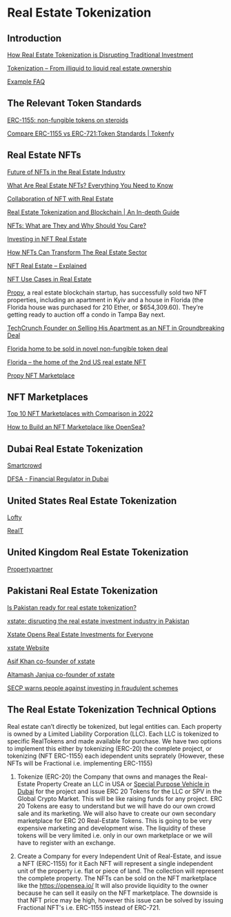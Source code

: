 # Real Estate Tokenization

## Introduction

[How Real Estate Tokenization is Disrupting Traditional Investment](https://www.parvisinvest.com/insights/how-real-estate-tokenization-is-disrupting-traditional-investment)

[Tokenization – From illiquid to liquid real estate ownership](https://www.ey.com/en_ch/real-estate-hospitality-construction/tokenization-from-illiquid-to-liquid-real-estate-ownership)


[Example FAQ](https://wiki.realt.co/)


## The Relevant Token Standards

[ERC-1155: non-fungible tokens on steroids](https://medium.com/envienta-open-source-everything/erc-1155-non-fungible-tokens-on-steroids-71aab96fa674)

[Compare ERC-1155 vs ERC-721:Token Standards | Tokenfy](https://www.tokenfy.com/blog/erc-1155-vs-erc-721/)


## Real Estate NFTs

[Future of NFTs in the Real Estate Industry](https://www.graana.com/blog/future-of-nfts-in-the-real-estate-industry/)

[What Are Real Estate NFTs? Everything You Need to Know](https://investorjunkie.com/nfts/what-are-real-estate-nfts/)

[Collaboration of NFT with Real Estate](https://blockchain.oodles.io/blog/collaboration-of-nft-with-real-estate/)

[Real Estate Tokenization and Blockchain | An In-depth Guide](https://blockchain.oodles.io/blog/real-estate-tokenization-blockchain-guide/)

[NFTs: What are They and Why Should You Care?](https://blog.tsl.io/nfts-what-are-they-and-why-should-you-care)

[Investing in NFT Real Estate](https://www.fool.com/investing/stock-market/market-sectors/financials/non-fungible-tokens/nft-real-estate/)

[How NFTs Can Transform The Real Estate Sector](https://academy.aax.com/en/how-nfts-can-transform-the-real-estate-sector/)

[NFT Real Estate – Explained](https://101blockchains.com/nft-real-estate/)

[NFT Use Cases in Real Estate](https://www.jdsupra.com/legalnews/nft-use-cases-in-real-estate-9505741/)

[Propy](https://propy.com/browse/), a real estate blockchain startup, has successfully sold two NFT properties, including an apartment in Kyiv and a house in Florida (the Florida house was purchased for 210 Ether, or $654,309.60). They’re getting ready to auction off a condo in Tampa Bay next.

[TechCrunch Founder on Selling His Apartment as an NFT in Groundbreaking Deal](https://finance.yahoo.com/news/techcrunch-founder-selling-apartment-nft-130000525.html)

[Florida home to be sold in novel non-fungible token deal](https://apnews.com/article/technology-business-lifestyle-florida-property-rights-664d7954af93ed9fbb04c07a9228ac8c)

[Florida – the home of the 2nd US real estate NFT](https://propy.com/browse/tampa-condo-nft/)

[Propy NFT Marketplace](https://propy.com/browse/propy-nft/)


## NFT Marketplaces

[Top 10 NFT Marketplaces with Comparison in 2022](https://www.prolitus.com/blog/top-10-nft-marketplaces/)

[How to Build an NFT Marketplace like OpenSea?](https://4irelabs.com/articles/how-to-build-an-nft-marketplace-like-opensea/)



## Dubai Real Estate Tokenization

[Smartcrowd](https://smartcrowd.ae/)

[DFSA - Financial Regulator in Dubai](https://www.dfsa.ae/)


## United States Real Estate Tokenization

[Lofty](https://www.lofty.ai/)

[RealT](https://realt.co/)


## United Kingdom Real Estate Tokenization

[Propertypartner](https://www.propertypartner.co/)


## Pakistani Real Estate Tokenization

[Is Pakistan ready for real estate tokenization?](https://profit.pakistantoday.com.pk/2021/11/14/is-pakistan-ready-for-real-estate-tokenization/)

[xstate: disrupting the real estate investment industry in Pakistan](https://startuppakistan.com.pk/xstate-disrupting-the-real-estate-investment-industry-in-pakistan/)

[Xstate Opens Real Estate Investments for Everyone](https://propakistani.pk/2021/12/13/xstate-opens-real-estate-investments-for-everyone/)

[xstate Website](https://www.xstate.com/)

[Asif Khan co-founder of xstate](https://www.linkedin.com/in/aasifkhan/?originalSubdomain=pk)

[Altamash Janjua co-founder of xstate](https://www.linkedin.com/in/altamash/?originalSubdomain=pk)

[SECP warns people against investing in fraudulent schemes](https://www.dawn.com/news/1664452)


## The Real Estate Tokenization Technical Options

Real estate can’t directly be tokenized, but legal entities can. Each property is owned by a Limited Liability Corporation (LLC). Each LLC is tokenized to specific RealTokens and made available for purchase. We have two options to implement this either by tokenizing (ERC-20) the complete project, or tokenizing (NFT ERC-1155) each idependent units seprately (However, these NFTs will be Fractional i.e. implementing ERC-1155)

1. Tokenize (ERC-20) the Company that owns and manages the Real-Estate Property
Create an LLC in USA or [Special Purpose Vehicle in Dubai](https://smartcrowd.ae/how-it-works/) for the project and issue ERC 20 Tokens for the LLC or SPV in the Global Crypto Market. This will be like raising funds for any project. 
ERC 20 Tokens are easy to understand but we will have do our own crowd sale and its marketing. We will also have to create our own secondary marketplace for ERC 20 Real-Estate Tokens. This is going to be very expensive marketing and development wise. The liquidity of these tokens will be very limited i.e. only in our own marketplace or we will have to register with an exchange.

2. Create a Company for every Independent Unit of Real-Estate, and issue a NFT (ERC-1155) for it
Each NFT will represent a single independent unit of the property i.e. flat or piece of land. The collection will represent the complete property.
The NFTs can be sold on the NFT marketplace like the https://opensea.io/
It will also provide liquidity to the owner because he can sell it easily on the NFT marketplace.
The downside is that NFT price may be high, however this issue can be solved by issuing Fractional NFT's i.e. ERC-1155 instead of ERC-721.


